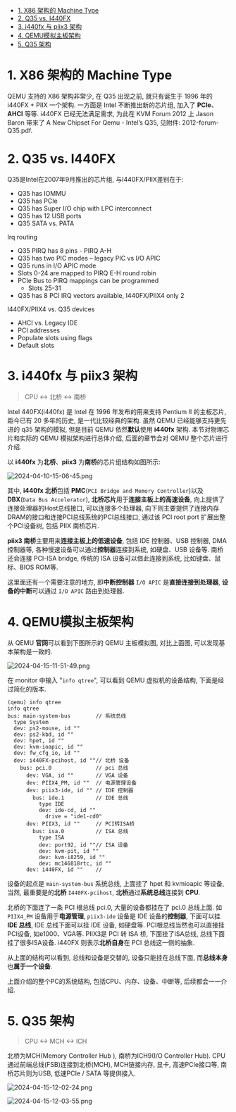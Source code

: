 
<!-- @import "[TOC]" {cmd="toc" depthFrom=1 depthTo=6 orderedList=false} -->

<!-- code_chunk_output -->

- [1. X86 架构的 Machine Type](#1-x86-架构的-machine-type)
- [2. Q35 vs. I440FX](#2-q35-vs-i440fx)
- [3. i440fx 与 piix3 架构](#3-i440fx-与-piix3-架构)
- [4. QEMU模拟主板架构](#4-qemu模拟主板架构)
- [5. Q35 架构](#5-q35-架构)

<!-- /code_chunk_output -->

# 1. X86 架构的 Machine Type

QEMU 支持的 X86 架构非常少, 在 Q35 出现之前, 就只有诞生于 1996 年的 i440FX + PIIX 一个架构. 一方面是 Intel 不断推出新的芯片组,  加入了 **PCIe**、**AHCI** 等等. i440FX 已经无法满足需求, 为此在 KVM Forum 2012 上 Jason Baron 带来了 A New Chipset For Qemu - Intel’s Q35, 见附件: 2012-forum-Q35.pdf.

# 2. Q35 vs. I440FX

Q35是Intel在2007年9月推出的芯片组, 与I440FX/PIIX差别在于: 

* Q35 has IOMMU
* Q35 has PCIe
* Q35 has Super I/O chip with LPC interconnect
* Q35 has 12 USB ports
* Q35 SATA vs. PATA

Irq routing

* Q35 PIRQ has 8 pins - PIRQ A-H
* Q35 has two PIC modes – legacy PIC vs I/O APIC
* Q35 runs in I/O APIC mode
* Slots 0-24 are mapped to PIRQ E-H round robin
* PCIe Bus to PIRQ mappings can be programmed
  * Slots 25-31
* Q35 has 8 PCI IRQ vectors available, I440FX/PIIX4 only 2

I440FX/PIIX4 vs. Q35 devices

* AHCI vs. Legacy IDE
* PCI addresses
* Populate slots using flags
* Default slots

# 3. i440fx 与 piix3 架构

> CPU <-> 北桥 <-> 南桥

Intel 440FX(i440fx) 是 Intel 在 1996 年发布的用来支持 Pentium II 的主板芯片, 距今已有 20 多年的历史, 是一代比较经典的架构. 虽然 QEMU 已经能够支持更先进的 q35 架构的模拟, 但是目前 QEMU 依然**默认**使用 **i440fx** 架构. 本节对物理芯片和实际的 QEMU 模拟架构进行总体介绍, 后面的章节会对 QEMU 整个芯片进行介绍.

以 **i440fx** 为**北桥**、**piix3** 为**南桥**的芯片组结构如图所示:

![2024-04-10-15-06-45.png](./images/2024-04-10-15-06-45.png)

其中, **i440fx 北桥**包括 **PMC**(`PCI Bridge and Memory Controller`)以及 **DBX**(`Data Bus Accelerator`), **北桥芯片**用于**连接主板上的高速设备**, 向上提供了连接处理器的Host总线接口, 可以连接多个处理器, 向下则主要提供了连接内存DRAM的接口和连接PCI总线系统的PCI总线接口,  通过该 PCI root port 扩展出整个PCI设备树, 包括 PIIX 南桥芯片.

**piix3 南桥**主要用来**连接主板上的低速设备**, 包括 IDE 控制器、USB 控制器, DMA控制器等, 各种慢速设备可以通过**控制器**连接到系统, 如硬盘、USB 设备等. 南桥还会连接 PCI-ISA bridge, 传统的 ISA 设备可以借此连接到系统, 比如键盘、鼠标、BIOS ROM等.

这里面还有一个需要注意的地方, 即**中断控制器** `I/O APIC` 是**直接连接到处理器**, **设备的中断**可以通过 `I/O APIC` 路由到处理器.

# 4. QEMU模拟主板架构

从 QEMU **官网**可以看到下图所示的 QEMU 主板模拟图, 对比上面图, 可以发现基本架构是一致的.

![2024-04-15-11-51-49.png](./images/2024-04-15-11-51-49.png)

在 monitor 中输入 "`info qtree`", 可以看到 QEMU 虚拟机的设备结构, 下面是经过简化的版本.

```
(qemu) info qtree
info qtree
bus: main-system-bus        // 系统总线
  type System
  dev: ps2-mouse, id ""
  dev: ps2-kbd, id ""
  dev: hpet, id ""
  dev: kvm-ioapic, id ""
  dev: fw_cfg_io, id ""
  dev: i440FX-pcihost, id ""// 北桥 设备
    bus: pci.0              // pci 总线
      dev: VGA, id ""       // VGA 设备
      dev: PIIX4_PM, id ""  // 电源管理设备
      dev: piix3-ide, id "" // IDE 控制器
        bus: ide.1          // IDE 总线
          type IDE
          dev: ide-cd, id ""
            drive = "ide1-cd0"
      dev: PIIX3, id ""     // PCI转ISA桥
        bus: isa.0          // ISA 总线
          type ISA
          dev: port92, id ""// ISA 设备
          dev: kvm-pit, id ""
          dev: kvm-i8259, id ""
          dev: mc146818rtc, id ""
      dev: i440FX, id ""    //

```

设备的起点是 `main-system-bus` 系统总线, 上面挂了 hpet 和 kvmioapic 等设备, 当然, 最重要是的**北桥** `I440FX-pcihost`, **北桥**通过**系统总线**连接到 **CPU**.

北桥的下面连了一条 PCI 根总线 pci.0, 大量的设备都挂在了 pci.0 总线上面. 如 `PIIX4_PM` 设备用于**电源管理**, `piix3-ide` 设备是 IDE 设备的**控制器**, 下面可以挂 **IDE 总线**, IDE 总线下面可以挂 IDE 设备, 如硬盘等. PCI根总线当然也可以直接挂PCI设备, 如e1000、VGA等. PIIX3是 PCI 转 ISA 桥, 下面挂了ISA总线, 总线下面挂了很多ISA设备. i440FX 则表示**北桥自身**在 PCI 总线这一侧的抽象.

从上面的结构可以看到, 总线和设备是交替的, 设备只能挂在总线下面, 而**总线本身**也**属于一个设备**.

上面介绍的整个PC的系统结构, 包括CPU、内存、设备、中断等, 后续都会一一介绍.

# 5. Q35 架构

> CPU <-> MCH <-> ICH

北桥为MCH(Memory Controller Hub ), 南桥为ICH9(I/O Controller Hub). CPU 通过前端总线(FSB)连接到北桥(MCH), MCH链接内存, 显卡,  高速PCIe接口等, 南桥芯片则为USB, 低速PCIe / SATA 等提供接入.

![2024-04-15-12-02-24.png](./images/2024-04-15-12-02-24.png)

![2024-04-15-12-03-55.png](./images/2024-04-15-12-03-55.png)


